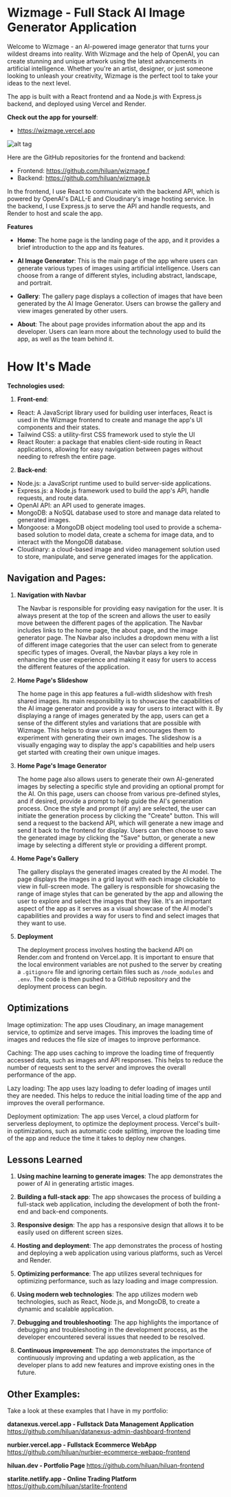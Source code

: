 # Wizmage - Full Stack AI Image Generator Application

Welcome to Wizmage - an AI-powered image generator that turns your wildest dreams into reality. With Wizmage and the help of OpenAI, you can create stunning and unique artwork using the latest advancements in artificial intelligence. Whether you're an artist, designer, or just someone looking to unleash your creativity, Wizmage is the perfect tool to take your ideas to the next level.

The app is built with a React frontend and aa Node.js with Express.js backend, and deployed using Vercel and Render.

**Check out the app for yourself**:

- https://wizmage.vercel.app

![alt tag](https://github.com/hiluan/hiluan/raw/main/images/hiluan-skizzenhaus-ai-image-generator.gif)

Here are the GitHub repositories for the frontend and backend:

- Frontend: https://github.com/hiluan/wizmage.f
- Backend: https://github.com/hiluan/wizmage.b

In the frontend, I use React to communicate with the backend API, which is powered by OpenAI's DALL-E and Cloudinary's image hosting service. In the backend, I use Express.js to serve the API and handle requests, and Render to host and scale the app.

**Features**

- **Home**: The home page is the landing page of the app, and it provides a brief introduction to the app and its features.

- **AI Image Generator**: This is the main page of the app where users can generate various types of images using artificial intelligence. Users can choose from a range of different styles, including abstract, landscape, and portrait.

- **Gallery**: The gallery page displays a collection of images that have been generated by the AI Image Generator. Users can browse the gallery and view images generated by other users.

- **About**: The about page provides information about the app and its developer. Users can learn more about the technology used to build the app, as well as the team behind it.

# How It's Made

**Technologies used:**

1. **Front-end**:

- React: A JavaScript library used for building user interfaces, React is used in the Wizmage frontend to create and manage the app's UI components and their states.
- Tailwind CSS: a utility-first CSS framework used to style the UI
- React Router: a package that enables client-side routing in React applications, allowing for easy navigation between pages without needing to refresh the entire page.

2. **Back-end**:

- Node.js: a JavaScript runtime used to build server-side applications.
- Express.js: a Node.js framework used to build the app's API, handle requests, and route data.
- OpenAI API: an API used to generate images.
- MongoDB: a NoSQL database used to store and manage data related to generated images.
- Mongoose: a MongoDB object modeling tool used to provide a schema-based solution to model data, create a schema for image data, and to interact with the MongoDB database.
- Cloudinary: a cloud-based image and video management solution used to store, manipulate, and serve generated images for the application.

## Navigation and Pages:

1. **Navigation with Navbar**

   The Navbar is responsible for providing easy navigation for the user. It is always present at the top of the screen and allows the user to easily move between the different pages of the application. The Navbar includes links to the home page, the about page, and the image generator page. The Navbar also includes a dropdown menu with a list of different image categories that the user can select from to generate specific types of images. Overall, the Navbar plays a key role in enhancing the user experience and making it easy for users to access the different features of the application.

2. **Home Page's Slideshow**

   The home page in this app features a full-width slideshow with fresh shared images. Its main responsibility is to showcase the capabilities of the AI image generator and provide a way for users to interact with it. By displaying a range of images generated by the app, users can get a sense of the different styles and variations that are possible with Wizmage. This helps to draw users in and encourages them to experiment with generating their own images. The slideshow is a visually engaging way to display the app's capabilities and help users get started with creating their own unique images.

3. **Home Page's Image Generator**

   The home page also allows users to generate their own AI-generated images by selecting a specific style and providing an optional prompt for the AI. On this page, users can choose from various pre-defined styles, and if desired, provide a prompt to help guide the AI's generation process. Once the style and prompt (if any) are selected, the user can initiate the generation process by clicking the "Create" button. This will send a request to the backend API, which will generate a new image and send it back to the frontend for display. Users can then choose to save the generated image by clicking the "Save" button, or generate a new image by selecting a different style or providing a different prompt.

4. **Home Page's Gallery**

   The gallery displays the generated images created by the AI model. The page displays the images in a grid layout with each image clickable to view in full-screen mode. The gallery is responsible for showcasing the range of image styles that can be generated by the app and allowing the user to explore and select the images that they like. It's an important aspect of the app as it serves as a visual showcase of the AI model's capabilities and provides a way for users to find and select images that they want to use.

5. **Deployment**

   The deployment process involves hosting the backend API on Render.com and frontend on Vercel.app. It is important to ensure that the local environment variables are not pushed to the server by creating a `.gitignore` file and ignoring certain files such as `/node_modules` and `.env`. The code is then pushed to a GitHub repository and the deployment process can begin.

## Optimizations

Image optimization: The app uses Cloudinary, an image management service, to optimize and serve images. This improves the loading time of images and reduces the file size of images to improve performance.

Caching: The app uses caching to improve the loading time of frequently accessed data, such as images and API responses. This helps to reduce the number of requests sent to the server and improves the overall performance of the app.

Lazy loading: The app uses lazy loading to defer loading of images until they are needed. This helps to reduce the initial loading time of the app and improves the overall performance.

Deployment optimization: The app uses Vercel, a cloud platform for serverless deployment, to optimize the deployment process. Vercel's built-in optimizations, such as automatic code splitting, improve the loading time of the app and reduce the time it takes to deploy new changes.

## Lessons Learned

1. **Using machine learning to generate images**: The app demonstrates the power of AI in generating artistic images.

2. **Building a full-stack app**: The app showcases the process of building a full-stack web application, including the development of both the front-end and back-end components.

3. **Responsive design**: The app has a responsive design that allows it to be easily used on different screen sizes.

4. **Hosting and deployment**: The app demonstrates the process of hosting and deploying a web application using various platforms, such as Vercel and Render.

5. **Optimizing performance**: The app utilizes several techniques for optimizing performance, such as lazy loading and image compression.

6. **Using modern web technologies**: The app utilizes modern web technologies, such as React, Node.js, and MongoDB, to create a dynamic and scalable application.

7. **Debugging and troubleshooting**: The app highlights the importance of debugging and troubleshooting in the development process, as the developer encountered several issues that needed to be resolved.

8. **Continuous improvement**: The app demonstrates the importance of continuously improving and updating a web application, as the developer plans to add new features and improve existing ones in the future.

## Other Examples:

Take a look at these examples that I have in my portfolio:

**datanexus.vercel.app - Fullstack Data Management Application** https://github.com/hiluan/datanexus-admin-dashboard-frontend

**nurbier.vercel.app - Fullstack Ecommerce WebApp** https://github.com/hiluan/nurbier-ecommerce-webapp-frontend

**hiluan.dev - Portfolio Page** https://github.com/hiluan/hiluan-frontend

**starlite.netlify.app - Online Trading Platform** https://github.com/hiluan/starlite-frontend
